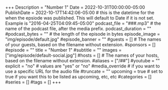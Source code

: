 +++
Description = "Number 1"
Date = 2022-10-31T00:00:00-05:00
PublishDate = 2022-10-17T14:42:06-05:00 # this is the datetime for the when the epsiode was published. This will default to Date if it is not set. Example is "2016-04-25T04:09:45-05:00"
podcast_file = "###.mp3" # the name of the podcast file, after the media prefix.
podcast_duration = ""
#podcast_bytes = "" # the length of the episode in bytes
episode_image = "img/episode/default.jpg"
#episode_banner = ""
#guests = [] # The names of your guests, based on the filename without extension.
#sponsors = []
#episode = ""
title = "Number 1"
#subtitle = ""
images = ["img/episode/default-social.jpg"]
#hosts = [] # The names of your hosts, based on the filename without extension.
#aliases = ["/##"]
#youtube = ""
explicit = "no" # values are "yes" or "no"
#media_override # if you want to use a specific URL for the audio file
#truncate = ""
upcoming = true # set to true if you want this to be listed as upcoming, etc, etc
#categories = []
#series = []
#tags = []
+++
